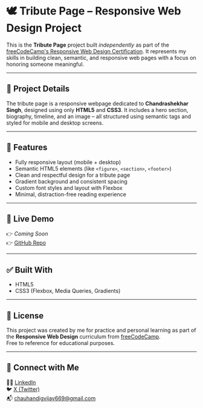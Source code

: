 # 🕊️ Tribute Page – Responsive Web Design Project

This is the **Tribute Page** project built *independently* as part of the [freeCodeCamp's Responsive Web Design Certification](https://www.freecodecamp.org/learn/). It represents my skills in building clean, semantic, and responsive web pages with a focus on honoring someone meaningful.

---

## 🧾 Project Details

The tribute page is a responsive webpage dedicated to **Chandrashekhar Singh**, designed using only **HTML5** and **CSS3**. It includes a hero section, biography, timeline, and an image – all structured using semantic tags and styled for mobile and desktop screens.

---

## 🎯 Features

- Fully responsive layout (mobile + desktop)
- Semantic HTML5 elements (like `<figure>`, `<section>`, `<footer>`)
- Clean and respectful design for a tribute page
- Gradient background and consistent spacing
- Custom font styles and layout with Flexbox
- Minimal, distraction-free reading experience

---

## 🚀 Live Demo

👉 _Coming Soon_  
👉 [GitHub Repo](https://github.com/chauhandigvijay1/fcc-rwd-mine-projects)

---

## ✅ Built With

- HTML5  
- CSS3 (Flexbox, Media Queries, Gradients)

---

## 📜 License

This project was created by me for practice and personal learning as part of the **Responsive Web Design** curriculum from [freeCodeCamp](https://www.freecodecamp.org/).  
Free to reference for educational purposes.

---

## 🔗 Connect with Me

🧑‍💻 [LinkedIn](https://www.linkedin.com/in/digvijaykumarsingh)  
🐦 [X (Twitter)](https://x.com/DigvijaySi29958)  
📬 chauhandigvijay669@gmail.com
